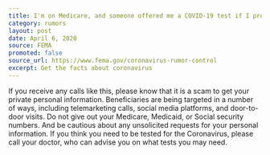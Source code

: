 ```yaml
---
title: I'm on Medicare, and someone offered me a COVID-19 test if I provide my Medicare information? Should I accept?
category: rumors
layout: post
date: April 6, 2020
source: FEMA
promoted: false
source_url: https://www.fema.gov/coronavirus-rumor-control
excerpt: Get the facts about coronavirus
---
```


If you receive any calls like this, please know that it is a scam to get your private personal information. Beneficiaries are being targeted in a number of ways, including telemarketing calls, social media platforms, and door-to-door visits. Do not give out your Medicare, Medicaid, or Social security numbers. And be cautious about any unsolicited requests for your personal information. If you think you need to be tested for the Coronavirus, please call your doctor, who can advise you on what tests you may need.
